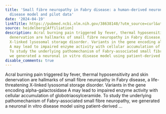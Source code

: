 ```yaml
---
title: 'Small fibre neuropathy in Fabry disease: a human-derived neuronal <em>in vitro</em>
  disease model and pilot data'
date: '2024-04-19'
linkTitle: https://pubmed.ncbi.nlm.nih.gov/38638148/?utm_source=curl&utm_medium=rss&utm_campaign=pubmed-2&utm_content=1FakS-2QOkCT8HsMOQP1bCRQ4YzyumYOmxmF0moLsQ3dFB1E9V&fc=20220326224207&ff=20240419180738&v=2.18.0.post9+e462414
source: heidelberg[Affiliation]
description: Acral burning pain triggered by fever, thermal hyposensitivity and skin
  denervation are hallmarks of small fibre neuropathy in Fabry disease, a life-threatening
  X-linked lysosomal storage disorder. Variants in the gene encoding alpha-galactosidase
  A may lead to impaired enzyme activity with cellular accumulation of globotriaosylceramide.
  To study the underlying pathomechanism of Fabry-associated small fibre neuropathy,
  we generated a neuronal in vitro disease model using patient-derived ...
disable_comments: true
---
```

Acral burning pain triggered by fever, thermal hyposensitivity and skin denervation are hallmarks of small fibre neuropathy in Fabry disease, a life-threatening X-linked lysosomal storage disorder. Variants in the gene encoding alpha-galactosidase A may lead to impaired enzyme activity with cellular accumulation of globotriaosylceramide. To study the underlying pathomechanism of Fabry-associated small fibre neuropathy, we generated a neuronal in vitro disease model using patient-derived ...